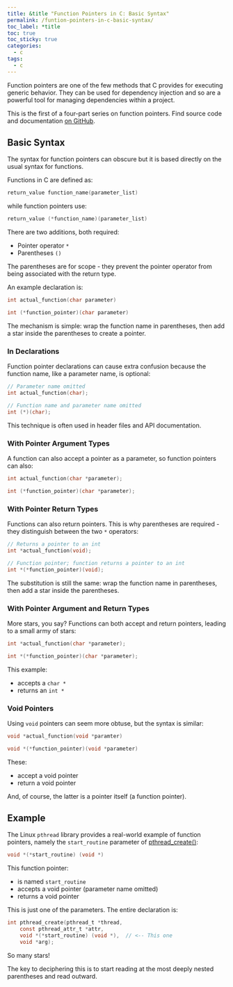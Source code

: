 ```yaml
---
title: &title "Function Pointers in C: Basic Syntax"
permalink: /funtion-pointers-in-c-basic-syntax/
toc_label: *title
toc: true
toc_sticky: true
categories:
  - c
tags:
  - c
---
```


Function pointers are one of the few methods that C provides for executing
generic behavior. They can be used for dependency injection and so
are a powerful tool for managing dependencies within a project.

This is the first of a four-part series on function pointers.
Find source code and documentation
[on GitHub](https://github.com/KevinWMatthews/c-function_pointers).


## Basic Syntax

The syntax for function pointers can obscure but it is based directly on the
usual syntax for functions.

Functions in C are defined as:
```c
return_value function_name(parameter_list)
```

while function pointers use:
```c
return_value (*function_name)(parameter_list)
```

There are two additions, both required:

  * Pointer operator `*`
  * Parentheses `()`

The parentheses are for scope - they prevent the pointer operator from being
associated with the return type.

An example declaration is:
```c
int actual_function(char parameter)

int (*function_pointer)(char parameter)
```

The mechanism is simple: wrap the function name in parentheses, then add a star
inside the parentheses to create a pointer.


### In Declarations

Function pointer declarations can cause extra confusion because the function name,
like a parameter name, is optional:
```c
// Parameter name omitted
int actual_function(char);

// Function name and parameter name omitted
int (*)(char);
```

This technique is often used in header files and
API documentation.


### With Pointer Argument Types

A function can also accept a pointer as a parameter, so function pointers
can also:

```c
int actual_function(char *parameter);

int (*function_pointer)(char *parameter);
```


### With Pointer Return Types

Functions can also return pointers. This is why parentheses are required - they distinguish between the two `*` operators:
```c
// Returns a pointer to an int
int *actual_function(void);

// Function pointer; function returns a pointer to an int
int *(*function_pointer)(void);
```

The substitution is still the same: wrap the function name in parentheses,
then add a star inside the parentheses.

### With Pointer Argument and Return Types

More stars, you say? Functions can both accept and return pointers, leading
to a small army of stars:

```c
int *actual_function(char *parameter);

int *(*function_pointer)(char *parameter);
```

This example:
  * accepts a `char *`
  * returns an `int *`


### Void Pointers

Using `void` pointers can seem more obtuse, but the syntax is similar:

```c
void *actual_function(void *paramter)

void *(*function_pointer)(void *parameter)
```

These:
  * accept a void pointer
  * return a void pointer

And, of course, the latter is a pointer itself (a function pointer).


## Example

The Linux `pthread` library provides a real-world example of function pointers,
namely the  `start_routine`
parameter of
[pthread_create()](http://man7.org/linux/man-pages/man3/pthread_create.3.html):
```c
void *(*start_routine) (void *)
```

This function pointer:
  * is named `start_routine`
  * accepts a void pointer (parameter name omitted)
  * returns a void pointer

This is just one of the parameters. The entire declaration is:
```c
int pthread_create(pthread_t *thread,
    const pthread_attr_t *attr,
    void *(*start_routine) (void *),  // <-- This one
    void *arg);
```
So many stars!

The key to deciphering this is to start reading at the most deeply nested
parentheses and read outward.
